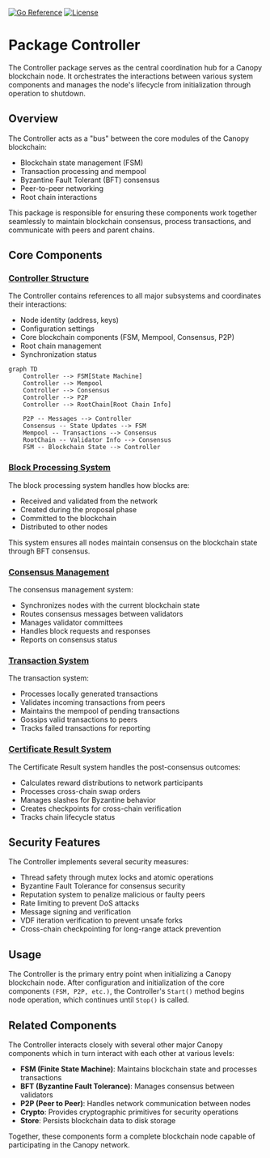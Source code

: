 [![Go Reference](https://pkg.go.dev/badge/github.com/canopy/canopy-network.svg)](https://pkg.go.dev/github.com/canopy-network/canopy/controller)
[![License](https://img.shields.io/github/license/canopy-network/canopy)](https://github.com/canopy/canopy-network/blob/main/LICENSE)


# Package Controller

The Controller package serves as the central coordination hub for a Canopy blockchain node. It
orchestrates the interactions between various system components and manages the node's lifecycle
from initialization through operation to shutdown.

## Overview

The Controller acts as a "bus" between the core modules of the Canopy blockchain:

- Blockchain state management (FSM)
- Transaction processing and mempool
- Byzantine Fault Tolerant (BFT) consensus
- Peer-to-peer networking
- Root chain interactions

This package is responsible for ensuring these components work together seamlessly to maintain
blockchain consensus, process transactions, and communicate with peers and parent chains.

## Core Components

### [Controller Structure](controller.md)

The Controller contains references to all major subsystems and coordinates their interactions:

- Node identity (address, keys)
- Configuration settings
- Core blockchain components (FSM, Mempool, Consensus, P2P)
- Root chain management
- Synchronization status

```mermaid
graph TD
    Controller --> FSM[State Machine]
    Controller --> Mempool
    Controller --> Consensus
    Controller --> P2P
    Controller --> RootChain[Root Chain Info]

    P2P -- Messages --> Controller
    Consensus -- State Updates --> FSM
    Mempool -- Transactions --> Consensus
    RootChain -- Validator Info --> Consensus
    FSM -- Blockchain State --> Controller
```

### [Block Processing System](block.md)

The block processing system handles how blocks are:

- Received and validated from the network
- Created during the proposal phase
- Committed to the blockchain
- Distributed to other nodes

This system ensures all nodes maintain consensus on the blockchain state through BFT consensus.

### [Consensus Management](consensus.md)

The consensus management system:

- Synchronizes nodes with the current blockchain state
- Routes consensus messages between validators
- Manages validator committees
- Handles block requests and responses
- Reports on consensus status

### [Transaction System](tx.md)

The transaction system:

- Processes locally generated transactions
- Validates incoming transactions from peers
- Maintains the mempool of pending transactions
- Gossips valid transactions to peers
- Tracks failed transactions for reporting

### [Certificate Result System](result.md)

The Certificate Result system handles the post-consensus outcomes:

- Calculates reward distributions to network participants
- Processes cross-chain swap orders
- Manages slashes for Byzantine behavior
- Creates checkpoints for cross-chain verification
- Tracks chain lifecycle status

## Security Features

The Controller implements several security measures:

- Thread safety through mutex locks and atomic operations
- Byzantine Fault Tolerance for consensus security
- Reputation system to penalize malicious or faulty peers
- Rate limiting to prevent DoS attacks
- Message signing and verification
- VDF iteration verification to prevent unsafe forks
- Cross-chain checkpointing for long-range attack prevention

## Usage

The Controller is the primary entry point when initializing a Canopy blockchain node. After
configuration and initialization of the core components `(FSM, P2P, etc.)`, the Controller's
`Start()` method begins node operation, which continues until `Stop()` is called.

## Related Components

The Controller interacts closely with several other major Canopy components which in turn interact
with each other at various levels:

- **FSM (Finite State Machine)**: Maintains blockchain state and processes transactions
- **BFT (Byzantine Fault Tolerance)**: Manages consensus between validators
- **P2P (Peer to Peer)**: Handles network communication between nodes
- **Crypto**: Provides cryptographic primitives for security operations
- **Store**: Persists blockchain data to disk storage

Together, these components form a complete blockchain node capable of participating in the Canopy network.
